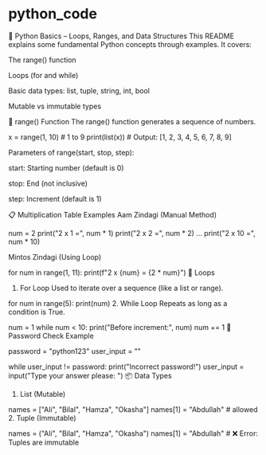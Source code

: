 # python_code

📘 Python Basics – Loops, Ranges, and Data Structures
This README explains some fundamental Python concepts through examples. It covers:

The range() function

Loops (for and while)

Basic data types: list, tuple, string, int, bool

Mutable vs immutable types

🔁 range() Function
The range() function generates a sequence of numbers.

x = range(1, 10)  # 1 to 9
print(list(x))    # Output: [1, 2, 3, 4, 5, 6, 7, 8, 9]

Parameters of range(start, stop, step):

start: Starting number (default is 0)

stop: End (not inclusive)

step: Increment (default is 1)

📋 Multiplication Table Examples
Aam Zindagi (Manual Method)

num = 2
print("2 x 1 =", num * 1)
print("2 x 2 =", num * 2)
...
print("2 x 10 =", num * 10)




Mintos Zindagi (Using Loop)

for num in range(1, 11):
    print(f"2 x {num} = {2 * num}")
🔄 Loops
1. For Loop
Used to iterate over a sequence (like a list or range).


for num in range(5):
    print(num)
2. While Loop
Repeats as long as a condition is True.


num = 1
while num < 10:
    print("Before increment:", num)
    num += 1
🔐 Password Check Example

password = "python123"
user_input = ""

while user_input != password:
    print("Incorrect password!")
    user_input = input("Type your answer please: ")
📦 Data Types
1. List (Mutable)

names = ["Ali", "Bilal", "Hamza", "Okasha"]
names[1] = "Abdullah"  # allowed
2. Tuple (Immutable)

names = ("Ali", "Bilal", "Hamza", "Okasha")
names[1] = "Abdullah"  # ❌ Error: Tuples are immutable
